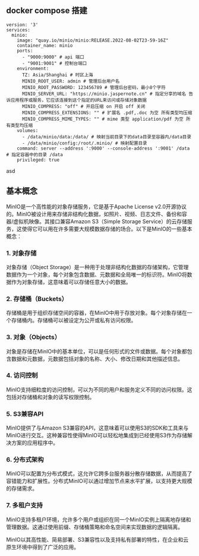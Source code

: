 ## docker compose 搭建

```
version: '3'
services:
  minio:
    image: "quay.io/minio/minio:RELEASE.2022-08-02T23-59-16Z"
    container_name: minio
    ports:
      - "9000:9000" # api 端口
      - "9001:9001" # 控制台端口
    environment:
      TZ: Asia/Shanghai # 时区上海
      MINIO_ROOT_USER: admin # 管理后台用户名
      MINIO_ROOT_PASSWORD: 123456789 # 管理后台密码，最小8个字符
      MINIO_SERVER_URL: "https://minio.jaspernote.cn" # 指定分享的域名 告诉应用程序或服务，它应该连接到这个指定的URL来访问或存储对象数据
      MINIO_COMPRESS: "off" # 开启压缩 on 开启 off 关闭
      MINIO_COMPRESS_EXTENSIONS: "" # 扩展名 .pdf,.doc 为空 所有类型均压缩
      MINIO_COMPRESS_MIME_TYPES: "" # mime 类型 application/pdf 为空 所有类型均压缩
    volumes:
      - /data/minio/data:/data/ # 映射当前目录下的data目录至容器内/data目录  
      - /data/minio/config:/root/.minio/ # 映射配置目录
    command: server --address ':9000' --console-address ':9001' /data  # 指定容器中的目录 /data
    privileged: true
```

asd

## 基本概念

MinIO是一个高性能的对象存储服务，它是基于Apache License v2.0开源协议的。MinIO被设计用来存储非结构化数据，如照片、视频、日志文件、备份和容器/虚拟机映像。其接口兼容Amazon S3（Simple Storage Service）的云存储服务，这使得它可以用在许多需要大规模数据存储的场合。以下是MinIO的一些基本概念：

### 1. 对象存储

对象存储（Object Storage）是一种用于处理非结构化数据的存储架构，它管理数据作为一个对象，每个对象包含数据、元数据和全局唯一的标识符。MinIO将数据作为对象存储，这意味着可以存储任意大小的数据。

### 2. 存储桶（Buckets）

存储桶是用于组织存储空间的容器，在MinIO中用于存放对象。每个对象存储在一个存储桶内。存储桶可以被设定为公开或私有访问权限。

### 3. 对象（Objects）

对象是存储在MinIO中的基本单位，可以是任何形式的文件或数据。每个对象都包含数据和元数据，元数据包括对象的名称、大小、修改日期和其他描述信息。

### 4. 访问控制

MinIO支持细粒度的访问控制，可以为不同的用户和服务定义不同的访问权限。这包括对存储桶和对象的读写权限控制。

### 5. S3兼容API

MinIO提供了与Amazon S3兼容的API，这意味着可以使用S3的SDK和工具来与MinIO进行交互。这种兼容性使得MinIO可以轻松地集成到已经使用S3作为存储解决方案的应用程序中。

### 6. 分布式架构

MinIO可以配置为分布式模式，这允许它跨多台服务器分散存储数据，从而提高了容错能力和扩展性。分布式MinIO可以通过增加节点来水平扩展，以支持更大规模的存储需求。

### 7. 多租户支持

MinIO支持多租户环境，允许多个用户或组织在同一个MinIO实例上隔离地存储和管理数据。这通过使用前缀、存储桶策略和命名空间来实现数据的逻辑隔离。

MinIO以其高性能、简易部署、S3兼容性以及支持私有部署的特性，在企业和云原生环境中得到了广泛的应用。
